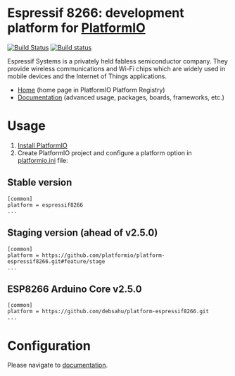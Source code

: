 # Espressif 8266: development platform for [PlatformIO](http://platformio.org)
[![Build Status](https://travis-ci.org/platformio/platform-espressif8266.svg?branch=develop)](https://travis-ci.org/platformio/platform-espressif8266)
[![Build status](https://ci.appveyor.com/api/projects/status/aob49qatio84iygj/branch/develop?svg=true)](https://ci.appveyor.com/project/ivankravets/platform-espressif8266/branch/develop)

Espressif Systems is a privately held fabless semiconductor company. They provide wireless communications and Wi-Fi chips which are widely used in mobile devices and the Internet of Things applications.

* [Home](http://platformio.org/platforms/espressif8266) (home page in PlatformIO Platform Registry)
* [Documentation](http://docs.platformio.org/page/platforms/espressif8266.html) (advanced usage, packages, boards, frameworks, etc.)

# Usage

1. [Install PlatformIO](http://platformio.org)
2. Create PlatformIO project and configure a platform option in [platformio.ini](http://docs.platformio.org/page/projectconf.html) file:

## Stable version

```
[common]
platform = espressif8266
...
```

## Staging version (ahead of v2.5.0)

```
[common]
platform = https://github.com/platformio/platform-espressif8266.git#feature/stage
...
```

## ESP8266 Arduino Core v2.5.0

```
[common]
platform = https://github.com/debsahu/platform-espressif8266.git
...
```

# Configuration

Please navigate to [documentation](http://docs.platformio.org/page/platforms/espressif8266.html).
